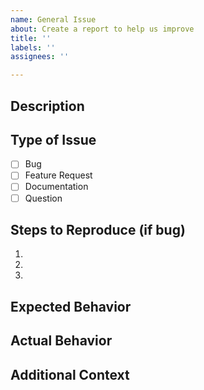 ```yaml
---
name: General Issue
about: Create a report to help us improve
title: ''
labels: ''
assignees: ''

---
```


## Description
<!-- Provide a clear and concise description of the issue -->

## Type of Issue
<!-- Mark with an 'x' -->
- [ ] Bug
- [ ] Feature Request
- [ ] Documentation
- [ ] Question

## Steps to Reproduce (if bug)
<!-- If this is a bug, provide steps to reproduce -->
1.
2.
3.

## Expected Behavior
<!-- What did you expect to happen? -->

## Actual Behavior
<!-- What actually happened? -->

## Additional Context
<!-- Add any other context, screenshots, or information about the issue here -->